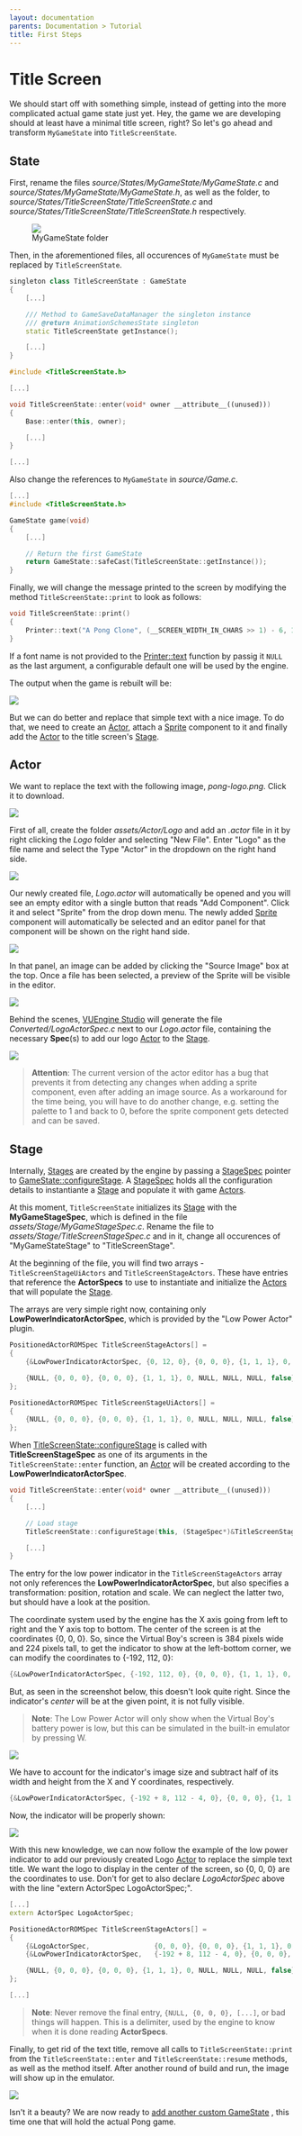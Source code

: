 ```yaml
---
layout: documentation
parents: Documentation > Tutorial
title: First Steps
---
```


# Title Screen

We should start off with something simple, instead of getting into the more complicated actual game state just yet. Hey, the game we are developing should at least have a minimal title screen, right? So let's go ahead and transform `MyGameState` into `TitleScreenState`.

## State

First, rename the files _source/States/MyGameState/MyGameState.c_ and _source/States/MyGameState/MyGameState.h_, as well as the folder, to _source/States/TitleScreenState/TitleScreenState.c_ and _source/States/TitleScreenState/TitleScreenState.h_ respectively.

<figure>
    <a href="/documentation/images/tutorial/my-game-state-folders.png" data-toggle="lightbox" data-gallery="gallery" data-caption="MyGameState folder">
        <img src="/documentation/images/tutorial/my-game-state-folders.png" />
    </a>
    <figcaption>
        MyGameState folder
    </figcaption>
</figure>

Then, in the aforementioned files, all occurences of `MyGameState` must be replaced by `TitleScreenState`.

```cpp
singleton class TitleScreenState : GameState
{
    [...]

    /// Method to GameSaveDataManager the singleton instance
    /// @return AnimationSchemesState singleton
    static TitleScreenState getInstance();

    [...]
}
```

```cpp
#include <TitleScreenState.h>

[...]

void TitleScreenState::enter(void* owner __attribute__((unused)))
{
    Base::enter(this, owner);

    [...]
}

[...]
```

Also change the references to `MyGameState` in _source/Game.c_.

```cpp
[...]
#include <TitleScreenState.h>

GameState game(void)
{
    [...]

    // Return the first GameState
    return GameState::safeCast(TitleScreenState::getInstance());
}
```

Finally, we will change the message printed to the screen by modifying the method `TitleScreenState::print` to look as follows:

```cpp
void TitleScreenState::print()
{
    Printer::text("A Pong Clone", (__SCREEN_WIDTH_IN_CHARS >> 1) - 6, 12, NULL);
}
```

If a font name is not provided to the [Printer::text](/documentation/api/class-printer/) function by passig it `NULL` as the last argument, a configurable default one will be used by the engine.

The output when the game is rebuilt will be:

<a href="/documentation/images/tutorial/a-pong-clone.png" data-toggle="lightbox" data-gallery="gallery" data-caption="Game Title"><img src="/documentation/images/tutorial/a-pong-clone.png"/></a>

But we can do better and replace that simple text with a nice image. To do that, we need to create an [Actor](/documentation/api/class-actor/), attach a [Sprite](/documentation/api/class-sprite/) component to it and finally add the [Actor](/documentation/api/class-actor/) to the title screen's [Stage](/documentation/api/class-stage/).

## Actor

We want to replace the text with the following image, _pong-logo.png_. Click it to download.

<a href="/documentation/images/tutorial/pong-logo.png" download><img src="/documentation/images/tutorial/pong-logo.png" /></a>

First of all, create the folder _assets/Actor/Logo_ and add an _.actor_ file in it by right clicking the _Logo_ folder and selecting "New File". Enter "Logo" as the file name and select the Type "Actor" in the dropdown on the right hand side.

<a href="/documentation/images/tutorial/new-actor-file.png" data-toggle="lightbox" data-gallery="gallery" data-caption="New Actor file"><img src="/documentation/images/tutorial/new-actor-file.png" /></a>

Our newly created file, _Logo.actor_ will automatically be opened and you will see an empty editor with a single button that reads "Add Component". Click it and select "Sprite" from the drop down menu. The newly added [Sprite](/documentation/api/class-sprite/) component will automatically be selected and an editor panel for that component will be shown on the right hand side.

<a href="/documentation/images/tutorial/new-sprite-component.png" data-toggle="lightbox" data-gallery="gallery" data-caption="New Sprite Component"><img src="/documentation/images/tutorial/new-sprite-component.png" /></a>

In that panel, an image can be added by clicking the "Source Image" box at the top. Once a file has been selected, a preview of the Sprite will be visible in the editor.

<a href="/documentation/images/tutorial/pong-sprite.png" data-toggle="lightbox" data-gallery="gallery" data-caption="Pong Sprite"><img src="/documentation/images/tutorial/pong-sprite.png" /></a>

Behind the scenes, [VUEngine Studio](https://www.vuengine.dev/) will generate the file _Converted/LogoActorSpec.c_ next to our _Logo.actor_ file, containing the necessary **Spec**(s) to add our logo [Actor](/documentation/api/class-actor/) to the [Stage](/documentation/api/class-stage/).

<a href="/documentation/images/tutorial/logo-actor-spec.png" data-toggle="lightbox" data-gallery="gallery" data-caption="Logo Actor Spec"><img src="/documentation/images/tutorial/logo-actor-spec.png" /></a>

> **Attention**: The current version of the actor editor has a bug that prevents it from detecting any changes when adding a sprite component, even after adding an image source. As a workaround for the time being, you will have to do another change, e.g. setting the palette to 1 and back to 0, before the sprite component gets detected and can be saved.

## Stage

Internally, [Stages](/documentation/api/class-stage/) are created by the engine by passing a [StageSpec](/documentation/api/struct-stage-spec/) pointer to [GameState::configureStage](/documentation/api/class-game-state/). A [StageSpec](/documentation/api/struct-stage-spec/) holds all the configuration details to instantiante a [Stage](/documentation/api/class-stage/) and populate it with
game [Actors](/documentation/api/class-actor/).

At this moment, `TitleScreenState` initializes its [Stage](/documentation/api/class-stage/) with the **MyGameStageSpec**, which is defined in the file _assets/Stage/MyGameStageSpec.c_. Rename the file to _assets/Stage/TitleScreenStageSpec.c_ and in it, change all occurences of "MyGameStateStage" to "TitleScreenStage".

At the beginning of the file, you will find two arrays - `TitleScreenStageUiActors` and `TitleScreenStageActors`. These have entries that reference the **ActorSpecs** to use to instantiate and initialize the [Actors](/documentation/api/class-actor/) that will populate the [Stage](/documentation/api/class-stage/).

The arrays are very simple right now, containing only **LowPowerIndicatorActorSpec**, which is provided by the "Low Power Actor" plugin.

```cpp
PositionedActorROMSpec TitleScreenStageActors[] =
{
    {&LowPowerIndicatorActorSpec, {0, 12, 0}, {0, 0, 0}, {1, 1, 1}, 0, NULL, NULL, NULL, false},

    {NULL, {0, 0, 0}, {0, 0, 0}, {1, 1, 1}, 0, NULL, NULL, NULL, false},
};

PositionedActorROMSpec TitleScreenStageUiActors[] =
{
    {NULL, {0, 0, 0}, {0, 0, 0}, {1, 1, 1}, 0, NULL, NULL, NULL, false},
};
```

When [TitleScreenState::configureStage](/documentation/api/class-game-state/) is called with **TitleScreenStageSpec** as one of its arguments in the `TitleScreenState::enter` function, an [Actor](/documentation/api/class-actor/) will be created according to the **LowPowerIndicatorActorSpec**.

```cpp
void TitleScreenState::enter(void* owner __attribute__((unused)))
{
    [...]

    // Load stage
    TitleScreenState::configureStage(this, (StageSpec*)&TitleScreenStageSpec, NULL);

    [...]
}
```

The entry for the low power indicator in the `TitleScreenStageActors` array not only references the **LowPowerIndicatorActorSpec**, but also specifies a transformation: position, rotation and scale. We can neglect the latter two, but should have a look at the position.

The coordinate system used by the engine has the X axis going from left to right and the Y axis top to bottom. The center of the screen is at the coordinates {0, 0, 0}. So, since the Virtual Boy's screen is 384 pixels wide and 224 pixels tall, to get the indicator to show at the left-bottom corner, we can modify the coordinates to {-192, 112, 0}:

```cpp
{&LowPowerIndicatorActorSpec, {-192, 112, 0}, {0, 0, 0}, {1, 1, 1}, 0, NULL, NULL, NULL, false},
```

But, as seen in the screenshot below, this doesn't look quite right. Since the indicator's _center_ will be at the given point, it is not fully visible.

> **Note**: The Low Power Actor will only show when the Virtual Boy's battery power is low, but this can be simulated in the built-in emulator by pressing <span class="keys">W</span>.

<a href="/documentation/images/tutorial/low-power-indicator-wrong.png" data-toggle="lightbox" data-gallery="gallery" data-caption="Low Power Indicator"><img src="/documentation/images/tutorial/low-power-indicator-wrong.png" /></a>

We have to account for the indicator's image size and subtract half of its width and height from the X and Y coordinates, respectively.

```cpp
{&LowPowerIndicatorActorSpec, {-192 + 8, 112 - 4, 0}, {0, 0, 0}, {1, 1, 1}, 0, NULL, NULL, NULL, false},
```

Now, the indicator will be properly shown:

<a href="/documentation/images/tutorial/low-power-indicator-right.png" data-toggle="lightbox" data-gallery="gallery" data-caption="Low Power Indicator"><img src="/documentation/images/tutorial/low-power-indicator-right.png" /></a>

With this new knowledge, we can now follow the example of the low power indicator to add our previously created Logo [Actor](/documentation/api/class-actor/) to replace the simple text title. We want the logo to display in the center of the screen, so {0, 0, 0} are the coordinates to use. Don't for get to also declare _LogoActorSpec_ above with the line "extern ActorSpec LogoActorSpec;".

```cpp
[...]
extern ActorSpec LogoActorSpec;

PositionedActorROMSpec TitleScreenStageActors[] =
{
    {&LogoActorSpec,                {0, 0, 0}, {0, 0, 0}, {1, 1, 1}, 0, NULL, NULL, NULL, false},
    {&LowPowerIndicatorActorSpec,   {-192 + 8, 112 - 4, 0}, {0, 0, 0}, {1, 1, 1}, 0, NULL, NULL, NULL, false},

    {NULL, {0, 0, 0}, {0, 0, 0}, {1, 1, 1}, 0, NULL, NULL, NULL, false},
};

[...]
```

> **Note**: Never remove the final entry, `{NULL, {0, 0, 0}, [...]`, or bad things will happen. This is a delimiter, used by the engine to know when it is done reading **ActorSpecs**.

Finally, to get rid of the text title, remove all calls to `TitleScreenState::print` from the `TitleScreenState::enter` and `TitleScreenState::resume` methods, as well as the method itself. After another round of build and run, the image will show up in the emulator.

<a href="/documentation/images/tutorial/title-screen.png" data-toggle="lightbox" data-gallery="gallery" data-caption="Title Screen"><img src="/documentation/images/tutorial/title-screen.png" /></a>

Isn't it a beauty? We are now ready to [add another custom GameState](/documentation/tutorial/pong-game-state/) <i class="fa fa-arrow-right"></i>, this time one that will hold the actual Pong game.
